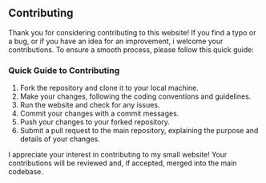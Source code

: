 ## Contributing

Thank you for considering contributing to this website! If you find a typo or a bug, or if you have an idea for an improvement, i welcome your contributions. To ensure a smooth process, please follow this quick guide:


### Quick Guide to Contributing

1. Fork the repository and clone it to your local machine.
3. Make your changes, following the coding conventions and guidelines.
4. Run the website and check for any issues.
5. Commit your changes with a  commit messages.
6. Push your changes to your forked repository.
7. Submit a pull request to the main repository, explaining the purpose and details of your changes.

I appreciate your interest in contributing to my small website! Your contributions will be reviewed and, if accepted, merged into the main codebase.
